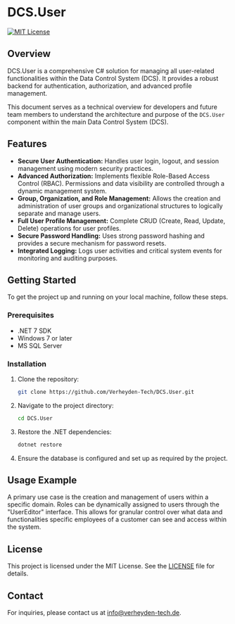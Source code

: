 # DCS.User

[![MIT License](https://img.shields.io/badge/License-MIT-blue.svg)](LICENSE)

## Overview

DCS.User is a comprehensive C# solution for managing all user-related functionalities within the Data Control System (DCS). It provides a robust backend for authentication, authorization, and advanced profile management.

This document serves as a technical overview for developers and future team members to understand the architecture and purpose of the `DCS.User` component within the main Data Control System (DCS).

## Features

*   **Secure User Authentication:** Handles user login, logout, and session management using modern security practices.
*   **Advanced Authorization:** Implements flexible Role-Based Access Control (RBAC). Permissions and data visibility are controlled through a dynamic management system.
*   **Group, Organization, and Role Management:** Allows the creation and administration of user groups and organizational structures to logically separate and manage users.
*   **Full User Profile Management:** Complete CRUD (Create, Read, Update, Delete) operations for user profiles.
*   **Secure Password Handling:** Uses strong password hashing and provides a secure mechanism for password resets.
*   **Integrated Logging:** Logs user activities and critical system events for monitoring and auditing purposes.

## Getting Started

To get the project up and running on your local machine, follow these steps.

### Prerequisites

*   .NET 7 SDK
*   Windows 7 or later
*   MS SQL Server

### Installation

1.  Clone the repository:
    ```sh
    git clone https://github.com/Verheyden-Tech/DCS.User.git
    ```
2.  Navigate to the project directory:
    ```sh
    cd DCS.User
    ```
3.  Restore the .NET dependencies:
    ```sh
    dotnet restore
    ```
4.  Ensure the database is configured and set up as required by the project.

## Usage Example

A primary use case is the creation and management of users within a specific domain. Roles can be dynamically assigned to users through the "UserEditor" interface. This allows for granular control over what data and functionalities specific employees of a customer can see and access within the system.

## License

This project is licensed under the MIT License. See the [LICENSE](LICENSE) file for details.

## Contact

For inquiries, please contact us at info@verheyden-tech.de.